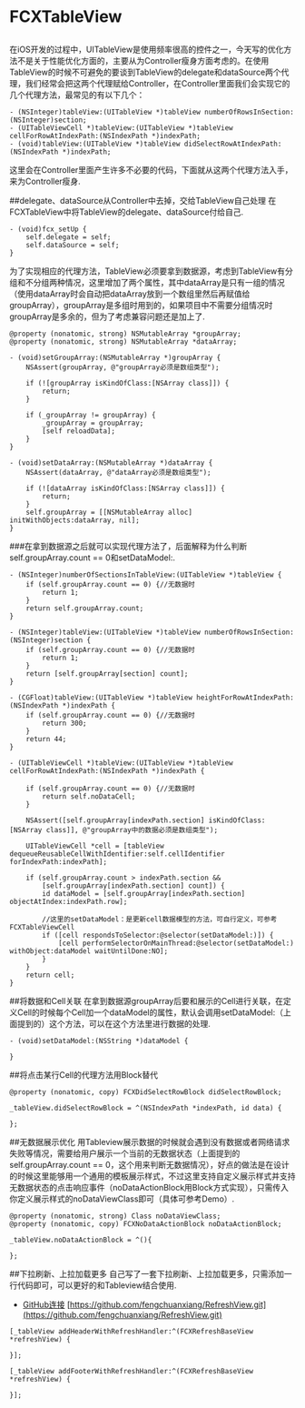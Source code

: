 # FCXTableView

##
在iOS开发的过程中，UITableView是使用频率很高的控件之一，今天写的优化方法不是关于性能优化方面的，主要从为Controller瘦身方面考虑的。在使用TableView的时候不可避免的要谈到TableView的delegate和dataSource两个代理，我们经常会把这两个代理赋给Controller，在Controller里面我们会实现它的几个代理方法，最常见的有以下几个：
```objc
- (NSInteger)tableView:(UITableView *)tableView numberOfRowsInSection:(NSInteger)section;
- (UITableViewCell *)tableView:(UITableView *)tableView cellForRowAtIndexPath:(NSIndexPath *)indexPath;
- (void)tableView:(UITableView *)tableView didSelectRowAtIndexPath:(NSIndexPath *)indexPath;

```
这里会在Controller里面产生许多不必要的代码，下面就从这两个代理方法入手，来为Controller瘦身.

##delegate、dataSource从Controller中去掉，交给TableView自己处理
在FCXTableView中将TableView的delegate、dataSource付给自己.

```objc
- (void)fcx_setUp {
    self.delegate = self;
    self.dataSource = self;
}
```
为了实现相应的代理方法，TableView必须要拿到数据源，考虑到TableView有分组和不分组两种情况，这里增加了两个属性，其中dataArray是只有一组的情况（使用dataArray时会自动把dataArray放到一个数组里然后再赋值给groupArray），groupArray是多组时用到的，如果项目中不需要分组情况时groupArray是多余的，但为了考虑兼容问题还是加上了.

```objc
@property (nonatomic, strong) NSMutableArray *groupArray;
@property (nonatomic, strong) NSMutableArray *dataArray;

- (void)setGroupArray:(NSMutableArray *)groupArray {
    NSAssert(groupArray, @"groupArray必须是数组类型");

    if (![groupArray isKindOfClass:[NSArray class]]) {
        return;
    }

    if (_groupArray != groupArray) {
        _groupArray = groupArray;
        [self reloadData];
    }
}

- (void)setDataArray:(NSMutableArray *)dataArray {
    NSAssert(dataArray, @"dataArray必须是数组类型");

    if (![dataArray isKindOfClass:[NSArray class]]) {
        return;
    }
    self.groupArray = [[NSMutableArray alloc] initWithObjects:dataArray, nil];
}
```
###在拿到数据源之后就可以实现代理方法了，后面解释为什么判断self.groupArray.count == 0和setDataModel:.

```objc
- (NSInteger)numberOfSectionsInTableView:(UITableView *)tableView {
    if (self.groupArray.count == 0) {//无数据时
        return 1;
    }
    return self.groupArray.count;
}

- (NSInteger)tableView:(UITableView *)tableView numberOfRowsInSection:(NSInteger)section {
    if (self.groupArray.count == 0) {//无数据时
        return 1;
    }
    return [self.groupArray[section] count];
}

- (CGFloat)tableView:(UITableView *)tableView heightForRowAtIndexPath:(NSIndexPath *)indexPath {
    if (self.groupArray.count == 0) {//无数据时
        return 300;
    }
    return 44;
}

- (UITableViewCell *)tableView:(UITableView *)tableView cellForRowAtIndexPath:(NSIndexPath *)indexPath {

    if (self.groupArray.count == 0) {//无数据时
        return self.noDataCell;
    }

    NSAssert([self.groupArray[indexPath.section] isKindOfClass:[NSArray class]], @"groupArray中的数据必须是数组类型");

    UITableViewCell *cell = [tableView dequeueReusableCellWithIdentifier:self.cellIdentifier forIndexPath:indexPath];

    if (self.groupArray.count > indexPath.section &&
        [self.groupArray[indexPath.section] count]) {
        id dataModel = [self.groupArray[indexPath.section] objectAtIndex:indexPath.row];

        //这里的setDataModel：是更新cell数据模型的方法，可自行定义，可参考FCXTableViewCell
        if ([cell respondsToSelector:@selector(setDataModel:)]) {
            [cell performSelectorOnMainThread:@selector(setDataModel:) withObject:dataModel waitUntilDone:NO];
        }
    }
    return cell;
}
```

##将数据和Cell关联
在拿到数据源groupArray后要和展示的Cell进行关联，在定义Cell的时候每个Cell加一个dataModel的属性，默认会调用setDataModel:（上面提到的）这个方法，可以在这个方法里进行数据的处理.
```objc
- (void)setDataModel:(NSString *)dataModel {

}
```
##将点击某行Cell的代理方法用Block替代
```objc
@property (nonatomic, copy) FCXDidSelectRowBlock didSelectRowBlock;

_tableView.didSelectRowBlock = ^(NSIndexPath *indexPath, id data) {

};
```
##无数据展示优化
用Tableview展示数据的时候就会遇到没有数据或者网络请求失败等情况，需要给用户展示一个当前的无数据状态（上面提到的self.groupArray.count == 0，这个用来判断无数据情况），好点的做法是在设计的时候这里能够用一个通用的模板展示样式，不过这里支持自定义展示样式并支持无数据状态的点击响应事件（noDataActionBlock用Block方式实现），只需传入你定义展示样式的noDataViewClass即可（具体可参考Demo）.
```objc
@property (nonatomic, strong) Class noDataViewClass;
@property (nonatomic, copy) FCXNoDataActionBlock noDataActionBlock;

_tableView.noDataActionBlock = ^(){

};
```
##下拉刷新、上拉加载更多
自己写了一套下拉刷新、上拉加载更多，只需添加一行代码即可，可以更好的和Tableview结合使用.
- [GitHub连接](https://github.com/fengchuanxiang/RefreshView.git) [https://github.com/fengchuanxiang/RefreshView.git](https://github.com/fengchuanxiang/RefreshView.git)

```objc
[_tableView addHeaderWithRefreshHandler:^(FCXRefreshBaseView *refreshView) {

}];

[_tableView addFooterWithRefreshHandler:^(FCXRefreshBaseView *refreshView) {

}];

```

